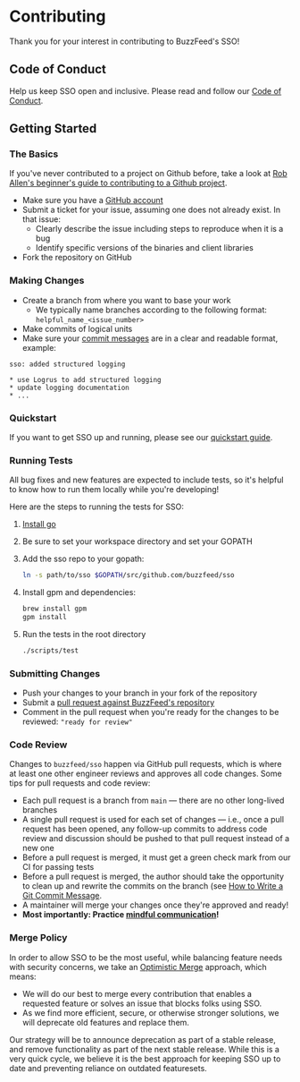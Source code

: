 # Contributing

Thank you for your interest in contributing to BuzzFeed's SSO!

## Code of Conduct

Help us keep SSO open and inclusive. Please read and follow our [Code of Conduct](CODE_OF_CONDUCT.md).

## Getting Started

### The Basics

If you've never contributed to a project on Github before, take a look at [Rob Allen's beginner's guide to contributing to a Github project][begin-guide].

* Make sure you have a [GitHub account](https://github.com/signup/free)
* Submit a ticket for your issue, assuming one does not already exist. In that issue:
  * Clearly describe the issue including steps to reproduce when it is a bug
  * Identify specific versions of the binaries and client libraries
* Fork the repository on GitHub

### Making Changes

* Create a branch from where you want to base your work
  * We typically name branches according to the following format: `helpful_name_<issue_number>`
* Make commits of logical units
* Make sure your [commit messages](https://chris.beams.io/posts/git-commit/) are in a clear and readable format, example:

```
sso: added structured logging

* use Logrus to add structured logging
* update logging documentation
* ...
```

### Quickstart

If you want to get SSO up and running, please see our [quickstart guide](docs/quickstart.md).

### Running Tests

All bug fixes and new features are expected to include tests, so it's helpful to know how to run them locally while you're developing!

Here are the steps to running the tests for SSO:

1. [Install go][go]
2. Be sure to set your workspace directory and set your GOPATH
3. Add the sso repo to your gopath:

   ```sh
   ln -s path/to/sso $GOPATH/src/github.com/buzzfeed/sso
   ```

4. Install gpm and dependencies:

   ```sh
   brew install gpm
   gpm install
   ```

5. Run the tests in the root directory

   ```sh
   ./scripts/test
   ```

### Submitting Changes

* Push your changes to your branch in your fork of the repository
* Submit a [pull request against BuzzFeed's repository](https://akrabat.com/the-beginners-guide-to-contributing-to-a-github-project/#step-3-create-the-pr)
* Comment in the pull request when you're ready for the changes to be reviewed: `"ready for review"`

### Code Review

Changes to `buzzfeed/sso` happen via GitHub pull requests, which is where at least one other engineer reviews and approves all code changes. Some tips for pull requests and code review:

* Each pull request is a branch from `main` — there are no other long-lived branches
* A single pull request is used for each set of changes — i.e., once a pull request has been opened, any follow-up commits to address code review and discussion should be pushed to that pull request instead of a new one
* Before a pull request is merged, it must get a green check mark from our CI for passing tests
* Before a pull request is merged, the author should take the opportunity to clean up and rewrite the commits on the branch (see [How to Write a Git Commit Message](https://chris.beams.io/posts/git-commit/).
* A maintainer will merge your changes once they're approved and ready!
* **Most importantly: Practice [mindful communication][mindful-comms]!**

[begin-guide]: https://akrabat.com/the-beginners-guide-to-contributing-to-a-github-project/
[mindful-comms]: https://kickstarter.engineering/a-guide-to-mindful-communication-in-code-reviews-48aab5282e5e
[go]: https://golang.org/doc/install

### Merge Policy

In order to allow SSO to be the most useful, while balancing feature needs with security concerns, we take an [Optimistic Merge](http://hintjens.com/blog:106) approach, which means:

* We will do our best to merge every contribution that enables a requested feature or solves an issue that blocks folks using SSO.
* As we find more efficient, secure, or otherwise stronger solutions, we will deprecate old features and replace them.

Our strategy will be to announce deprecation as part of a stable release, and remove functionality as part of the next stable release. While this is a very quick cycle, we believe it is the best approach for keeping SSO up to date and preventing reliance on outdated featuresets.
